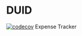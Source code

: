 # DUID
[![codecov](https://codecov.io/gh/azharaiz/duid/branch/master/graph/badge.svg)](https://codecov.io/gh/azharaiz/duid)
Expense Tracker
